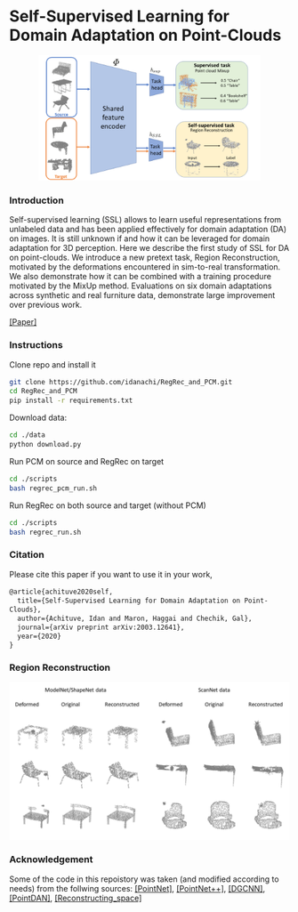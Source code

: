 # Self-Supervised Learning for Domain Adaptation on Point-Clouds

<p align="center"> 
    <img src="./resources/arch.png" width="400">
</p> 
 
 ### Introduction
Self-supervised learning (SSL) allows to learn useful representations from unlabeled data and has been applied effectively for domain adaptation (DA) on images. It is still unknown if and how it can be
leveraged for domain adaptation for 3D perception. Here we describe the
first study of SSL for DA on point-clouds. We introduce a new pretext
task, Region Reconstruction, motivated by the deformations encountered
in sim-to-real transformation. We also demonstrate how it can be combined with a training procedure motivated by the MixUp method. Evaluations on six domain adaptations across synthetic and real furniture
data, demonstrate large improvement over previous work.

[[Paper]](https://arxiv.org/pdf/2003.12641.pdf)

### Instructions
Clone repo and install it
```bash
git clone https://github.com/idanachi/RegRec_and_PCM.git
cd RegRec_and_PCM
pip install -r requirements.txt
```

Download data:
```bash
cd ./data
python download.py
```

Run PCM on source and RegRec on target
```bash
cd ./scripts
bash regrec_pcm_run.sh
```

Run RegRec on both source and target (without PCM)
```bash
cd ./scripts
bash regrec_run.sh
```


### Citation
Please cite this paper if you want to use it in your work,
```
@article{achituve2020self,
  title={Self-Supervised Learning for Domain Adaptation on Point-Clouds},
  author={Achituve, Idan and Maron, Haggai and Chechik, Gal},
  journal={arXiv preprint arXiv:2003.12641},
  year={2020}
}
```
 
### Region Reconstruction
<p align="center"> 
    <img src="./resources/reconstruction.png">
</p> 
 
 
### Acknowledgement
Some of the code in this repoistory was taken (and modified according to needs) from the follwing sources:
[[PointNet]](https://github.com/charlesq34/pointnet), [[PointNet++]](https://github.com/charlesq34/pointnet2), [[DGCNN]](https://github.com/WangYueFt/dgcnn), [[PointDAN]](https://github.com/canqin001/PointDAN), [[Reconstructing_space]](http://papers.nips.cc/paper/9455-self-supervised-deep-learning-on-point-clouds-by-reconstructing-space)


